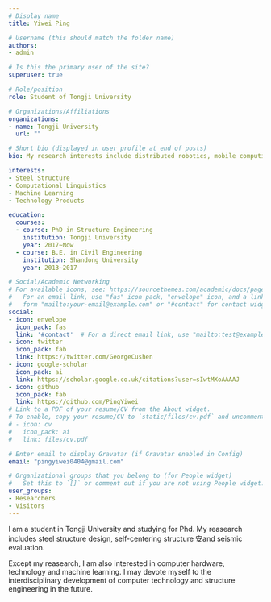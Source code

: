 ```yaml
---
# Display name
title: Yiwei Ping

# Username (this should match the folder name)
authors:
- admin

# Is this the primary user of the site?
superuser: true

# Role/position
role: Student of Tongji University

# Organizations/Affiliations
organizations:
- name: Tongji University
  url: ""

# Short bio (displayed in user profile at end of posts)
bio: My research interests include distributed robotics, mobile computing and programmable matter.

interests:
- Steel Structure
- Computational Linguistics
- Machine Learning
- Technology Products

education:
  courses:
  - course: PhD in Structure Engineering
    institution: Tongji University
    year: 2017~Now
  - course: B.E. in Civil Engineering
    institution: Shandong University
    year: 2013~2017

# Social/Academic Networking
# For available icons, see: https://sourcethemes.com/academic/docs/page-builder/#icons
#   For an email link, use "fas" icon pack, "envelope" icon, and a link in the
#   form "mailto:your-email@example.com" or "#contact" for contact widget.
social:
- icon: envelope
  icon_pack: fas
  link: '#contact'  # For a direct email link, use "mailto:test@example.org".
- icon: twitter
  icon_pack: fab
  link: https://twitter.com/GeorgeCushen
- icon: google-scholar
  icon_pack: ai
  link: https://scholar.google.co.uk/citations?user=sIwtMXoAAAAJ
- icon: github
  icon_pack: fab
  link: https://github.com/PingYiwei
# Link to a PDF of your resume/CV from the About widget.
# To enable, copy your resume/CV to `static/files/cv.pdf` and uncomment the lines below.
# - icon: cv
#   icon_pack: ai
#   link: files/cv.pdf

# Enter email to display Gravatar (if Gravatar enabled in Config)
email: "pingyiwei0404@gmail.com"

# Organizational groups that you belong to (for People widget)
#   Set this to `[]` or comment out if you are not using People widget.
user_groups:
- Researchers
- Visitors
---
```


I am a student in Tongji University and studying for Phd. My reasearch includes steel structure design, self-centering structure 安and seismic  evaluation.

Except my reasearch, I am also interested in computer hardware, technology and machine learning. I may devote myself to the interdisciplinary development of computer technology and structure engineering in the future.
